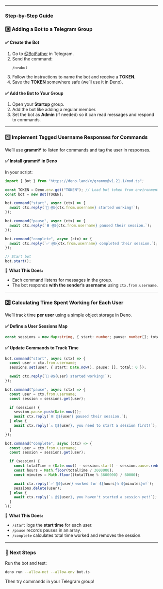 

---

### **Step-by-Step Guide**

### **0️⃣ Adding a Bot to a Telegram Group**
#### ✅ **Create the Bot**
1. Go to [@BotFather](https://t.me/BotFather) in Telegram.
2. Send the command:
   ```
   /newbot
   ```
3. Follow the instructions to name the bot and receive a **TOKEN**.
4. Save the **TOKEN** somewhere safe (we’ll use it in Deno).

#### ✅ **Add the Bot to Your Group**
1. Open your **Startup** group.
2. Add the bot like adding a regular member.
3. Set the bot as **Admin** (if needed) so it can read messages and respond to commands.

---

### **1️⃣ Implement Tagged Username Responses for Commands**
We’ll use **grammY** to listen for commands and tag the user in responses.

#### ✅ **Install grammY in Deno**
In your script:
```ts
import { Bot } from "https://deno.land/x/grammy@v1.21.1/mod.ts";

const TOKEN = Deno.env.get("TOKEN"); // Load bot token from environment
const bot = new Bot(TOKEN);

bot.command("start", async (ctx) => {
  await ctx.reply(`📢 @${ctx.from.username} started working!`);
});

bot.command("pause", async (ctx) => {
  await ctx.reply(`⏸️ @${ctx.from.username} paused their session.`);
});

bot.command("complete", async (ctx) => {
  await ctx.reply(`✅ @${ctx.from.username} completed their session.`);
});

// Start bot
bot.start();
```

📌 **What This Does:**
- Each command listens for messages in the group.
- The bot responds **with the sender’s username** using `ctx.from.username`.

---

### **2️⃣ Calculating Time Spent Working for Each User**
We’ll track time **per user** using a simple object storage in Deno.

#### ✅ **Define a User Sessions Map**
```ts
const sessions = new Map<string, { start: number; pause: number[]; total: number }>();
```

#### ✅ **Update Commands to Track Time**
```ts
bot.command("start", async (ctx) => {
  const user = ctx.from.username;
  sessions.set(user, { start: Date.now(), pause: [], total: 0 });

  await ctx.reply(`📢 @${user} started working!`);
});

bot.command("pause", async (ctx) => {
  const user = ctx.from.username;
  const session = sessions.get(user);

  if (session) {
    session.pause.push(Date.now());
    await ctx.reply(`⏸️ @${user} paused their session.`);
  } else {
    await ctx.reply(`⚠️ @${user}, you need to start a session first!`);
  }
});

bot.command("complete", async (ctx) => {
  const user = ctx.from.username;
  const session = sessions.get(user);

  if (session) {
    const totalTime = (Date.now() - session.start) - session.pause.reduce((acc, pauseTime) => acc + (Date.now() - pauseTime), 0);
    const hours = Math.floor(totalTime / 3600000);
    const minutes = Math.floor((totalTime % 3600000) / 60000);

    await ctx.reply(`✅ @${user} worked for ${hours}h ${minutes}m!`);
    sessions.delete(user);
  } else {
    await ctx.reply(`⚠️ @${user}, you haven't started a session yet!`);
  }
});
```

📌 **What This Does:**
- `/start` logs the **start time** for each user.
- `/pause` records pauses in an array.
- `/complete` calculates total time worked and removes the session.

---

### 🚀 **Next Steps**
Run the bot and test:
```bash
deno run --allow-net --allow-env bot.ts
```
Then try commands in your Telegram group!

